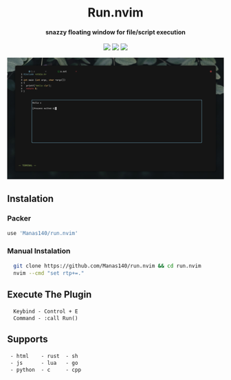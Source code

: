 <h1 align="center">Run.nvim</h1>
<h4 align="center">snazzy floating window for file/script execution</h4>

<p align="center">
    <a href="https://github.com/Manas140/run.nvim/stargazers"><img src="https://img.shields.io/github/stars/Manas140/run.nvim?colorA=151515&colorB=6A9FB5&style=for-the-badge&logo=starship"></a>
    <a href="https://github.com/Manas140/run.nvim/issues"><img src="https://img.shields.io/github/issues/Manas140/run.nvim?colorA=151515&colorB=F4BF75&style=for-the-badge&logo=bugatti"></a>
    <a href="https://github.com/Manas140/run.nvim/network/members"><img src="https://img.shields.io/github/forks/Manas140/run.nvim?colorA=151515&colorB=788C4C&style=for-the-badge&logo=github"></a>
</p>


<p>
  <img src="preview.png">
</p>


## Instalation

### Packer
```lua
use 'Manas140/run.nvim'
```

### Manual Instalation
```sh
  git clone https://github.com/Manas140/run.nvim && cd run.nvim
  nvim --cmd "set rtp+=."
```

## Execute The Plugin
```
  Keybind - Control + E
  Command - :call Run()
```

## Supports
```
 - html    - rust  - sh
 - js      - lua   - go
 - python  - c     - cpp
```
